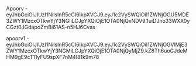 Apoorv - 
eyJhbGciOiJIUzI1NiIsInR5cCI6IkpXVCJ9.eyJ1c2VySWQiOiI1ZWNjOGU5MDE3ZWY1MzcxOTkwYjY3NGIiLCJpYXQiOjE1OTA0NjQxNDV9.1uiDJno33WXX0yCGzt0JGdapoZmBi61AS-n5HJ6Cvas

apoorv1 -
eyJhbGciOiJIUzI1NiIsInR5cCI6IkpXVCJ9.eyJ1c2VySWQiOiI1ZWNjOGVlMjE3ZWY1MzcxOTkwYjY3NGMiLCJpYXQiOjE1OTA0NjQyMjZ9.kZ8Th6uoGJdeMHM9gE9cT11yFU9spXF7nM4I81k9m78